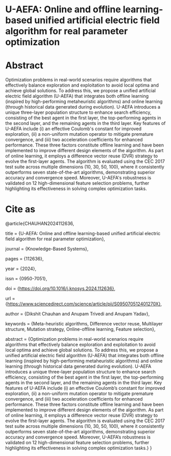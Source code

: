 # U-AEFA: Online and offline learning-based unified artificial electric field algorithm for real parameter optimization
# Abstract
Optimization problems in real-world scenarios require algorithms that effectively balance exploration and exploitation to avoid local optima and achieve global solutions. To address this, we propose a unified artificial electric field algorithm (U-AEFA) that integrates both offline learning (inspired by high-performing metaheuristic algorithms) and online learning (through historical data generated during evolution). U-AEFA introduces a unique three-layer population structure to enhance search efficiency, consisting of the best agent in the first layer, the top-performing agents in the second layer, and the remaining agents in the third layer. Key features of U-AEFA include (i) an effective Coulomb's constant for improved exploration, (ii) a non-uniform mutation operator to mitigate premature convergence, and (iii) two acceleration coefficients for enhanced performance. These three factors constitute offline learning and have been implemented to improve different design elements of the algorithm. As part of online learning, it employs a difference vector reuse (DVR) strategy to evolve the first-layer agents. The algorithm is evaluated using the CEC 2017 test suite across multiple dimensions (10, 30, 50, 100), where it consistently outperforms seven state-of-the-art algorithms, demonstrating superior accuracy and convergence speed. Moreover, U-AEFA's robustness is validated on 12 high-dimensional feature selection problems, further highlighting its effectiveness in solving complex optimization tasks.

# Cite as
@article{CHAUHAN2024112636,

title = {U-AEFA: Online and offline learning-based unified artificial electric field algorithm for real parameter optimization},

journal = {Knowledge-Based Systems},

pages = {112636},

year = {2024},

issn = {0950-7051},

doi = {https://doi.org/10.1016/j.knosys.2024.112636},

url = {https://www.sciencedirect.com/science/article/pii/S095070512401270X},

author = {Dikshit Chauhan and Anupam Trivedi and Anupam Yadav},

keywords = {Meta-heuristic algorithms, Difference vector reuse, Multilayer structure, Mutation strategy, Online-offline learning, Feature selection},

abstract = {Optimization problems in real-world scenarios require algorithms that effectively balance exploration and exploitation to avoid local optima and achieve global solutions. To address this, we propose a unified artificial electric field algorithm (U-AEFA) that integrates both offline learning (inspired by high-performing metaheuristic algorithms) and online learning (through historical data generated during evolution). U-AEFA introduces a unique three-layer population structure to enhance search efficiency, consisting of the best agent in the first layer, the top-performing agents in the second layer, and the remaining agents in the third layer. Key features of U-AEFA include (i) an effective Coulomb’s constant for improved exploration, (ii) a non-uniform mutation operator to mitigate premature convergence, and (iii) two acceleration coefficients for enhanced performance. These three factors constitute offline learning and have been implemented to improve different design elements of the algorithm. As part of online learning, it employs a difference vector reuse (DVR) strategy to evolve the first-layer agents. The algorithm is evaluated using the CEC 2017 test suite across multiple dimensions (10, 30, 50, 100), where it consistently outperforms seven state-of-the-art algorithms, demonstrating superior accuracy and convergence speed. Moreover, U-AEFA’s robustness is validated on 12 high-dimensional feature selection problems, further highlighting its effectiveness in solving complex optimization tasks.}
}
